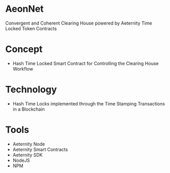 # AeonNet
Convergent and Coherent Clearing House powered by Aeternity Time Locked Token Contracts

# Concept
- Hash Time Locked Smart Contract for Controlling the Clearing House Workflow

# Technology
- Hash Time Locks implemented through the Time Stamping Transactions in a Blockchain

# Tools
- Aeternity Node
- Aeternity Smart Contracts
- Aeternity SDK
- NodeJS
- NPM
